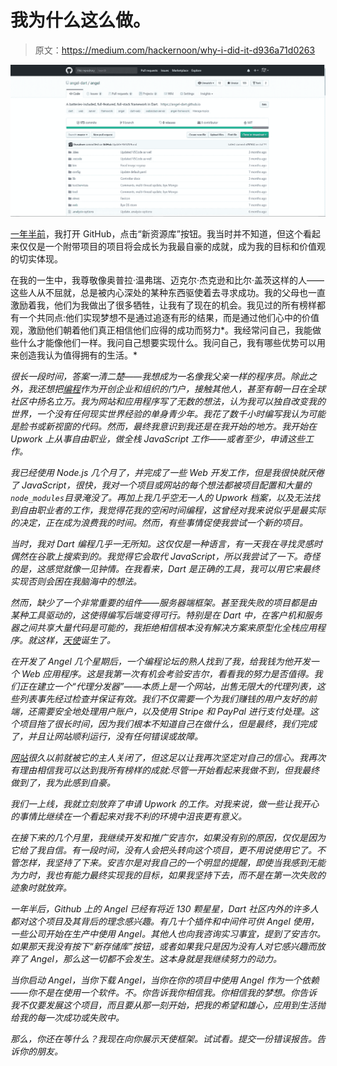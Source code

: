 # 我为什么这么做。

> 原文：<https://medium.com/hackernoon/why-i-did-it-d936a71d0263>

![](img/9b7b5a0d879534e5318f4d62dd93376a.png)

[一年半前](https://github.com/angel-dart/framework/commit/31607686beab5cbacccf24573a9825b5dfd95278)，我打开 GitHub，点击“新资源库”按钮。我当时并不知道，但这个看起来仅仅是一个附带项目的项目将会成长为我最自豪的成就，成为我的目标和价值观的切实体现。

在我的一生中，我尊敬像奥普拉·温弗瑞、迈克尔·杰克逊和比尔·盖茨这样的人——这些人从不屈就，总是被内心深处的某种东西驱使着去寻求成功。我的父母也一直激励着我，他们为我做出了很多牺牲，让我有了现在的机会。我见过的所有榜样都有一个共同点:他们实现梦想不是通过追逐有形的结果，而是通过他们心中的价值观，激励他们朝着他们真正相信他们应得的成功而努力*。我经常问自己，我能做些什么才能像他们一样。我问自己想要实现什么。我问自己，我有哪些优势可以用来创造我认为值得拥有的生活。*

*很长一段时间，答案一清二楚——我想成为一名像我父亲一样的程序员。除此之外，我还想把[编程](https://hackernoon.com/tagged/programming)作为开创企业和组织的门户，接触其他人，甚至有朝一日在全球社区中扬名立万。我为网站和应用程序写了无数的想法，认为我可以独自改变我的世界，一个没有任何现实世界经验的单身青少年。我花了数千小时编写我认为可能是脸书或新视窗的代码。然而，最终我意识到我还是在我开始的地方。我开始在 Upwork 上从事自由职业，做全栈 JavaScript 工作——或者至少，申请这些工作。*

*我已经使用 Node.js 几个月了，并完成了一些 Web 开发工作，但是我很快就厌倦了 JavaScript，很快，我对一个项目或网站的每个想法都被项目配置和大量的`node_modules`目录淹没了。再加上我几乎空无一人的 Upwork 档案，以及无法找到自由职业者的工作，我觉得花我的空闲时间编程，这曾经对我来说似乎是最实际的决定，正在成为浪费我的时间。然而，有些事情促使我尝试一个新的项目。*

*当时，我对 Dart 编程几乎一无所知。这仅仅是一种语言，有一天我在寻找灵感时偶然在谷歌上搜索到的。我觉得它会取代 JavaScript，所以我尝试了一下。奇怪的是，这感觉就像一见钟情。在我看来，Dart 是正确的工具，我可以用它来最终实现否则会困在我脑海中的想法。*

*然而，缺少了一个非常重要的组件——服务器端框架。甚至我失败的项目都是由某种工具驱动的，这使得编写后端变得可行。特别是在 Dart 中，在客户机和服务器之间共享大量代码是可能的，我拒绝相信根本没有解决方案来原型化全栈应用程序。就这样，[天使](https://angel-dart.github.io)诞生了。*

*在开发了 Angel 几个星期后，一个编程论坛的熟人找到了我，给我钱为他开发一个 Web 应用程序。这是我第一次有机会考验安吉尔，看看我的努力是否值得。我们正在建立一个“代理分发器”——本质上是一个网站，出售无限大的代理列表，这些列表事先经过检查并保证有效。我们不仅需要一个为我们赚钱的用户友好的前端，还需要安全地处理用户账户，以及使用 Stripe 和 PayPal 进行支付处理。这个项目拖了很长时间，因为我们根本不知道自己在做什么，但是最终，我们完成了，并且让网站顺利运行，没有任何错误或故障。*

*[网站](https://github.com/thosakwe/proxy-dispenser)很久以前就被它的主人关闭了，但这足以让我再次坚定对自己的信心。我再次有理由相信我可以达到我所有榜样的成就:尽管一开始看起来我做不到，但我最终做到了，*我为此感到自豪*。*

*我们一上线，我就立刻放弃了申请 Upwork 的工作。对我来说，做一些让我开心的事情比继续在一个看起来对我不利的环境中沮丧更有意义。*

*在接下来的几个月里，我继续开发和推广安吉尔，如果没有别的原因，仅仅是因为它给了我自信。有一段时间，没有人会把头转向这个项目，更不用说使用它了。不管怎样，我坚持了下来。安吉尔是对我自己的一个明显的提醒，即使当我感到无能为力时，我也有能力最终实现我的目标，如果我坚持下去，而不是在第一次失败的迹象时就放弃。*

*一年半后，Github 上的 Angel 已经有将近 130 颗星星，Dart 社区内外的许多人都对这个项目及其背后的理念感兴趣。有几十个插件和中间件可供 Angel 使用，一些公司开始在生产中使用 Angel。其他人也向我咨询实习事宜，提到了安吉尔。如果那天我没有按下“新存储库”按钮，或者如果我只是因为没有人对它感兴趣而放弃了 Angel，那么这一切都不会发生。这本身就是我继续努力的动力。*

*当你启动 Angel，当你下载 Angel，当你在你的项目中使用 Angel 作为一个依赖——你不是在使用一个软件。不。你告诉我你相信我。你相信我的梦想。你告诉我不仅要发展这个项目，而且要从那一刻开始，把我的希望和雄心，应用到生活抛给我的每一次成功或失败中。*

*那么，你还在等什么？我现在向你展示天使框架。试试看。提交一份错误报告。告诉你的朋友。*
